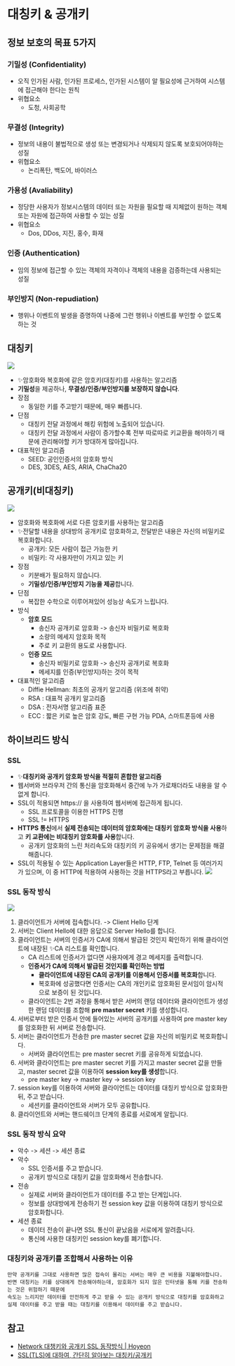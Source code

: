 # 대칭키 & 공개키
## 정보 보호의 목표 5가지
### 기밀성 (Confidentiality)
- 오직 인가된 사람, 인가된 프로세스, 인가된 시스템이 알 필요성에 근거하여 시스템에 접근해야 한다는 원칙
- 위협요소
	- 도청, 사회공학
### 무결성 (Integrity)
- 정보의 내용이 불법적으로 생성 또는 변경되거나 삭제되지 않도록 보호되어야하는 성질
- 위협요소
	- 논리폭탄, 백도어, 바이러스
### 가용성 (Avaliability) 
- 정당한 사용자가 정보시스템의 데이터 또는 자원을 필요할 때 지체없이 원하는 객체 또는 자원에 접근하여 사용할 수 있는 성질
- 위협요소
	- Dos, DDos, 지진, 홍수, 화재
### 인증 (Authentication)
- 임의 정보에 접근할 수 있는 객체의 자격이나 객체의 내용을 검증하는데 사용되는 성질 
### 부인방지 (Non-repudiation)
- 행위나 이벤트의 발생을 증명하여 나중에 그런 행위나 이벤트를 부인할 수 없도록 하는 것 

## 대칭키
![](README/%E1%84%83%E1%85%A2%E1%84%8E%E1%85%B5%E1%86%BC%E3%85%87%E1%84%8F%E1%85%B5.png)
- ✨암호화와 복호화에 같은 암호키(대칭키)를 사용하는 알고리즘
- **기밀성**을 제공하나, **무결성/인증/부인방지를 보장하지 않습니다**. 
- 장점
	- 동일한 키를 주고받기 때문에, 매우 빠릅니다. 
- 단점
	- 대칭키 전달 과정에서 해킹 위험에 노출되어 있습니다. 
	- 대칭키 전달 과정에서 사람이 증가할수록 전부 따로따로 키교환을 해야하기 때문에 관리해야할 키가 방대하게 많아집니다. 
- 대표적인 알고리즘
	- SEED: 공인인증서의 암호화 방식
	- DES, 3DES, AES, ARIA, ChaCha20
## 공개키(비대칭키)
![](README/%E1%84%80%E1%85%A9%E1%86%BC%E1%84%80%E1%85%A2%E1%84%8F%E1%85%B5.png)
- 암호화와 복호화에 서로 다른 암호키를 사용하는 알고리즘 
- ✨전달할 내용을 상대방의 공개키로 암호화하고, 전달받은 내용은 자신의 비밀키로 복호화합니다. 
	- 공개키: 모든 사람이 접근 가능한 키
	- 비밀키: 각 사용자만이 가지고 있는 키
- 장점
	- 키분배가 필요하지 않습니다.
	- **기밀성/인증/부인방지 기능을 제공**합니다. 
- 단점
	- 복잡한 수학으로 이루어져있어 성능상 속도가 느립니다. 
- 방식
	- **암호 모드**
		- 송신자 공개키로 암호화 -> 송신자 비밀키로 복호화
		- 소량의 메세지 암호화 목적
		- 주로 키 교환의 용도로 사용합니다. 
	- **인증 모드**
		- 송신자 비밀키로 암호화 -> 송신자 공개키로 복호화
		- 메세지를 인증(부인방지)하는 것이 목적
- 대표적인 알고리즘
	- Diffie Hellman: 최초의 공개키 알고리즘 (위조에 취약)
	- RSA : 대표적 공개키 알고리즘
	* DSA : 전자서명 알고리즘 표준
	* ECC : 짧은 키로 높은 암호 강도, 빠른 구현 가능 PDA, 스마트폰등에 사용

## 하이브리드 방식 
### SSL
- ✨**대칭키와 공개키 암호화 방식을 적절히 혼합한 알고리즘**
- 웹서버와 브라우저 간의 통신을 암호화해서 중간에 누가 가로채더라도 내용을 알 수 없게 합니다.
- SSL이 적용되면 https:// 을 사용하여 웹서버에 접근하게 됩니다. 
	- SSL 프로토콜을 이용한 HTTPS 진행 
	- SSL != HTTPS
- **HTTPS 통신**에서 **실제 전송되는 데이터의 암호화에는 대칭키 암호화 방식을 사용**하고 **키 교환에는 비대칭키 암호화를 사용**합니다. 
	- 공개키 암호화의 느린 처리속도와 대칭키의 키 공유에서 생기는 문제점을 해결해줍니다. 
- SSL이 적용될 수 있는 Application Layer들은 HTTP, FTP, Telnet 등 여러가지가 있으며, 이 중 HTTP에 적용하여 사용하는 것을 HTTPS라고 부릅니다. 
![](README/%E1%84%89%E1%85%B3%E1%84%8F%E1%85%B3%E1%84%85%E1%85%B5%E1%86%AB%E1%84%89%E1%85%A3%E1%86%BA%202022-11-04%20%E1%84%8B%E1%85%A9%E1%84%92%E1%85%AE%207.00.08.png)

### SSL 동작 방식
![](README/%E1%84%89%E1%85%B3%E1%84%8F%E1%85%B3%E1%84%85%E1%85%B5%E1%86%AB%E1%84%89%E1%85%A3%E1%86%BA%202022-11-04%20%E1%84%8B%E1%85%A9%E1%84%92%E1%85%AE%206.59.03.png)
1. 클라이언트가 서버에 접속합니다. -> Client Hello 단계
2. 서버는 Client Hello에 대한 응답으로 Server Hello를 합니다. 
3. 클라이언트는 서버의 인증서가 CA에 의해서 발급된 것인지 확인하기 위해 클라이언트에 내장된 ✨CA 리스트를 확인합니다.
	- CA 리스트에 인증서가 없다면 사용자에게 경고 메세지를 출력합니다.
	- **인증서가 CA에 의해서 발급된 것인지를 확인하는 방법**
		- **클라이언트에 내장된 CA의 공개키를 이용해서 인증서를 복호화**합니다.
		- 복호화에 성공했다면 인증서는 CA의 개인키로 암호화된 문서임이 암시적으로 보증이 된 것입니다. 
	- 클라이언트는 2번 과정을 통해서 받은 서버의 랜덤 데이터와 클라이언트가 생성한 랜덤 데이터를 조합해 **pre master secret** 키를 생성합니다.
4. 서버로부터 받은 인증서 안에 들어있는 서버의 공개키를 사용하여 pre master key를 암호화한 뒤 서버로 전송합니다. 
5. 서버는 클라이언트가 전송한 pre master secret 값을 자신의 비밀키로 복호화합니다.
	- 서버와 클라이언트는 pre master secret 키를 공유하게 되었습니다. 
6. 서버와 클라이언트는 pre master secret 키를 가지고 master secret 값을 만들고, master secret 값을 이용하여 **session key를 생성**합니다. 
	- pre master key -> master key -> session key 
7.  session key를 이용하여 서버와 클라이언트는 데이터를 대칭키 방식으로 암호화한 뒤, 주고 받습니다. 
	- 세션키를 클라이언트와 서버가 모두 공유합니다.
8. 클라이언트와 서버는 핸드쉐이크 단계의 종료를 서로에게 알립니다. 

### SSL 동작 방식 요약
- 악수 -> 세션 -> 세션 종료
- 악수
	- SSL 인증서를 주고 받습니다. 
	- 공개키 방식으로 대칭키 값을 암호화해서 전송합니다.
- 전송
	- 실제로 서버와 클라이언트가 데이터를 주고 받는 단계입니다.
	- 정보를 상대방에게 전송하기 전 session key 값을 이용하여 대칭키 방식으로 암호화합니다.
- 세션 종료
	- 데이터 전송이 끝나면 SSL 통신이 끝났음을 서로에게 알려줍니다.
	- 통신에 사용한 대칭키인 session key를 폐기합니다. 

### 대칭키와 공개키를 조합해서 사용하는 이유
```
만약 공개키를 그대로 사용하면 많은 접속이 몰리는 서버는 매우 큰 비용을 지불해야합니다.
반면 대칭키는 키를 상대에게 전송해야하는데, 암호화가 되지 않은 인터넷을 통해 키를 전송하는 것은 위험하기 때문에 
속도는 느리지만 데이터를 안전하게 주고 받을 수 있는 공개키 방식으로 대칭키를 암호화하고
실제 데이터를 주고 받을 때는 대칭키를 이용해서 데이터를 주고 받습니다. 
```

## 참고
- [Network 대챙키와 공개키 SSL 동작방식 | Hoyeon](https://hoyeonkim795.github.io/posts/%EB%8C%80%EC%B9%AD%ED%82%A4-%EA%B3%B5%EA%B0%9C%ED%82%A4/)
- [SSL(TLS)에 대하여, 간단히 알아보는 대칭키/공개키](https://proni.tistory.com/entry/SSLTLS%EC%97%90-%EB%8C%80%ED%95%98%EC%97%AC-%EA%B0%84%EB%8B%A8%ED%9E%88-%EC%95%8C%EC%95%84%EB%B3%B4%EB%8A%94-%EB%8C%80%EC%B9%AD%ED%82%A4%EA%B3%B5%EA%B0%9C%ED%82%A4)